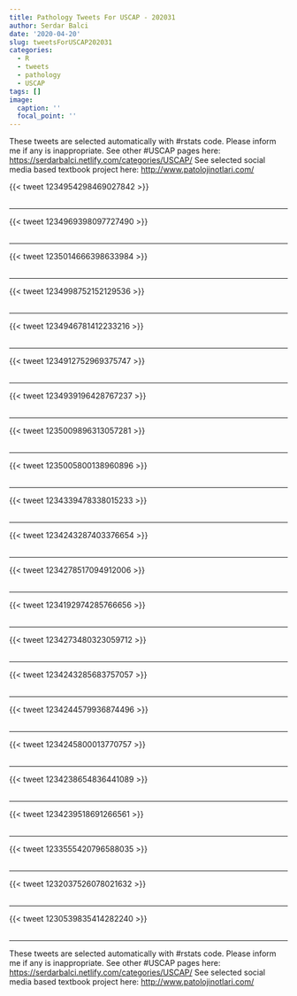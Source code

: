 ```yaml
---
title: Pathology Tweets For USCAP - 202031
author: Serdar Balci
date: '2020-04-20'
slug: tweetsForUSCAP202031
categories:
  - R
  - tweets
  - pathology
  - USCAP
tags: []
image:
  caption: ''
  focal_point: ''
---
```



These tweets are selected automatically with #rstats code. Please inform me if any is inappropriate.
See other #USCAP pages here: https://serdarbalci.netlify.com/categories/USCAP/ 
See selected social media based textbook project here: http://www.patolojinotlari.com/

{{< tweet 1234954298469027842 >}}
<br>
<br>
<hr>
{{< tweet 1234969398097727490 >}}
<br>
<br>
<hr>
{{< tweet 1235014666398633984 >}}
<br>
<br>
<hr>
{{< tweet 1234998752152129536 >}}
<br>
<br>
<hr>
{{< tweet 1234946781412233216 >}}
<br>
<br>
<hr>
{{< tweet 1234912752969375747 >}}
<br>
<br>
<hr>
{{< tweet 1234939196428767237 >}}
<br>
<br>
<hr>
{{< tweet 1235009896313057281 >}}
<br>
<br>
<hr>
{{< tweet 1235005800138960896 >}}
<br>
<br>
<hr>
{{< tweet 1234339478338015233 >}}
<br>
<br>
<hr>
{{< tweet 1234243287403376654 >}}
<br>
<br>
<hr>
{{< tweet 1234278517094912006 >}}
<br>
<br>
<hr>
{{< tweet 1234192974285766656 >}}
<br>
<br>
<hr>
{{< tweet 1234273480323059712 >}}
<br>
<br>
<hr>
{{< tweet 1234243285683757057 >}}
<br>
<br>
<hr>
{{< tweet 1234244579936874496 >}}
<br>
<br>
<hr>
{{< tweet 1234245800013770757 >}}
<br>
<br>
<hr>
{{< tweet 1234238654836441089 >}}
<br>
<br>
<hr>
{{< tweet 1234239518691266561 >}}
<br>
<br>
<hr>
{{< tweet 1233555420796588035 >}}
<br>
<br>
<hr>
{{< tweet 1232037526078021632 >}}
<br>
<br>
<hr>
{{< tweet 1230539835414282240 >}}
<br>
<br>
<hr>


These tweets are selected automatically with #rstats code. Please inform me if any is inappropriate.
See other #USCAP pages here: https://serdarbalci.netlify.com/categories/USCAP/ 
See selected social media based textbook project here: http://www.patolojinotlari.com/
